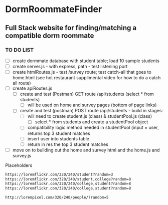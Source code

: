 # DormRoommateFinder

## Full Stack website for finding/matching a compatible dorm roommate



### TO DO LIST

- [ ] create dormmate database with student table; load 10 sample students
- [ ] create server.js - with express, path - test listening port
- [ ] create htmlRoutes.js  - test /survey route;  test catch-all that goes to home.html (see hot restaurant supplimental video for how to do a catch all route)
- [ ] create apiRoutes.js 
  - [ ] create and test (Postman) GET route  /api/students  (select * from students)
    - [ ] will be used on home and survey pages (bottom of page links)
  - [ ] create and test (postman) POST route /api/students  - build in stages:
    - [ ] will need to create student.js (class)  & studentPool.js (class)
      - [ ] select * from students and create a studentPool object
    - [ ] compatibility logic method needed in studentPool (input = user, returns top 3 student matches
    - [ ] insert user into students table
    - [ ] return in res the top 3 student matches
- [ ] move on to building out the home and survey html and the home.js and survey.js

Placeholders

```html
https://loremflickr.com/320/240/student?random=3
https://loremflickr.com/320/240/student,college?random=8
https://loremflickr.com/320/240/college,student?random=8
https://loremflickr.com/320/240/college,student?random=8

http://lorempixel.com/320/240/people/?random=5
```


